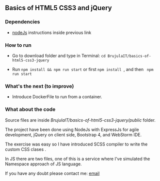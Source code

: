 Basics of HTML5 CSS3 and jQuery
--------------------------------
### Dependencies
- [nodeJs](https://nodejs.org/es/download/package-manager/) instructions inside previous link


### How to run

- Go to download folder and type in Terminal:  `cd BrujulaIT/basics-of-html5-css3-jquery` 

- Run `npm install && npm run start` or first `npm install `, and then ` npm run start`

### What's the next (to improve)

- Introduce DockerFile to run from a container.

### What about the code

Source files are inside *BrujulaIT/basics-of-html5-css3-jquery/public* folder.

The project have been done using NodeJs with ExpressJs for agile development, jQuery on client side, Bootstrap 4, and WebStorm IDE.

The exercise was easy so I have introduced SCSS compiler to write the custom CSS clases .

In JS there are two files, one of this is a service where I've simulated the Namespace approach of JS language.

If you have any doubt please contact me: [email](mailto:alejandrompere@gmail.com)
